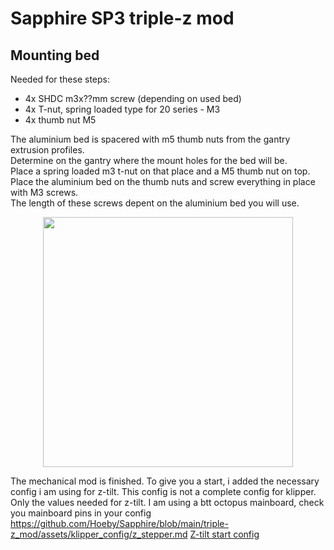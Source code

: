 # Sapphire SP3 triple-z mod

## Mounting bed
Needed for these steps: <br>
- 4x SHDC m3x??mm screw (depending on used bed)<br>
- 4x T-nut, spring loaded type for 20 series - M3 <br>
- 4x thumb nut M5 <br>

The aluminium bed is spacered with m5 thumb nuts from the gantry extrusion profiles. <br>
Determine on the gantry where the mount holes for the bed will be. <br>
Place a spring loaded m3 t-nut on that place and a M5 thumb nut on top. <br>
Place the aluminium bed on the thumb nuts and screw everything in place with M3 screws. <br>
The length of these screws depent on the aluminium bed you will use.

<p align="center">
  <img width="400" src="../pictures/20240226_180537.jpg">
</p>

The mechanical mod is finished. 
To give you a start, i added the necessary config i am using for z-tilt.
This config is not a complete config for klipper. Only the values needed for z-tilt.
I am using a btt octopus mainboard, check you mainboard pins in your config
https://github.com/Hoeby/Sapphire/blob/main/triple-z_mod/assets/klipper_config/z_stepper.md
<a href="../klipper_config/z_stepper.md">Z-tilt start config</a>
